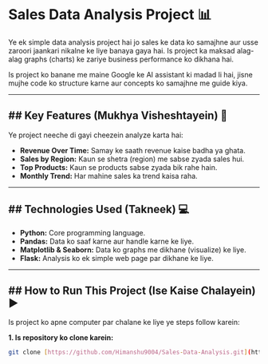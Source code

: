 # Sales Data Analysis Project 📊

Ye ek simple data analysis project hai jo sales ke data ko samajhne aur usse zaroori jaankari nikalne ke liye banaya gaya hai. Is project ka maksad alag-alag graphs (charts) ke zariye business performance ko dikhana hai.

Is project ko banane me maine Google ke AI assistant ki madad li hai, jisne mujhe code ko structure karne aur concepts ko samajhne me guide kiya.

---

## ## Key Features (Mukhya Visheshtayein) 🚀

Ye project neeche di gayi cheezein analyze karta hai:
* **Revenue Over Time:** Samay ke saath revenue kaise badha ya ghata.
* **Sales by Region:** Kaun se shetra (region) me sabse zyada sales hui.
* **Top Products:** Kaun se products sabse zyada bik rahe hain.
* **Monthly Trend:** Har mahine sales ka trend kaisa raha.

---

## ## Technologies Used (Takneek) 💻

* **Python:** Core programming language.
* **Pandas:** Data ko saaf karne aur handle karne ke liye.
* **Matplotlib & Seaborn:** Data ko graphs me dikhane (visualize) ke liye.
* **Flask:** Analysis ko ek simple web page par dikhane ke liye.

---

## ## How to Run This Project (Ise Kaise Chalayein) ▶️

Is project ko apne computer par chalane ke liye ye steps follow karein:

**1. Is repository ko clone karein:**
```bash
git clone [https://github.com/Himanshu9004/Sales-Data-Analysis.git](https://github.com/Himanshu9004/Sales-Data-Analysis.git)

